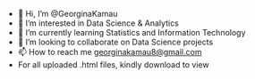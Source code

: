 - 👋 Hi, I’m @GeorginaKamau
- 👀 I’m interested in Data Science & Analytics
- 🌱 I’m currently learning Statistics and Information Technology
- 💞️ I’m looking to collaborate on Data Science projects
- 📫 How to reach me georginakamau8@gmail.com
- For all uploaded .html files, kindly download to view 
<!---
GeorginaKamau/GeorginaKamau is a ✨ special ✨ repository because its `README.md` (this file) appears on your GitHub profile.
You can click the Preview link to take a look at your changes.
--->
